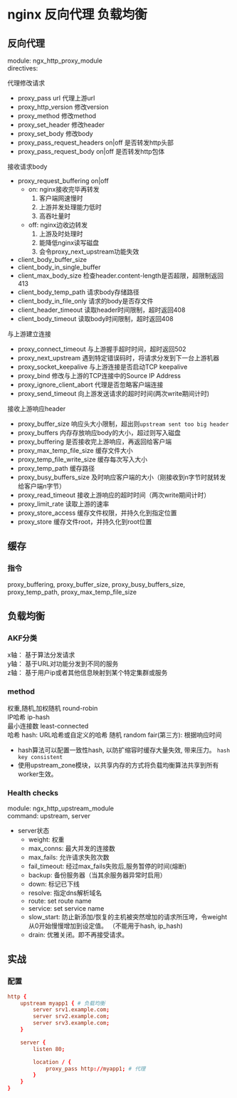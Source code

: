 # nginx 反向代理 负载均衡

## 反向代理

module: ngx_http_proxy_module  
directives:

代理修改请求

- proxy_pass url 代理上游url
- proxy_http_version 修改version
- proxy_method 修改method
- proxy_set_header 修改header
- proxy_set_body 修改body
- proxy_pass_request_headers on|off 是否转发http头部
- proxy_pass_request_body on|off 是否转发http包体

接收请求body

- proxy_request_buffering on|off
  - on: nginx接收完毕再转发
    1. 客户端网速慢时
    2. 上游并发处理能力低时
    3. 高吞吐量时
  - off: nginx边收边转发
    1. 上游及时处理时
    2. 能降低nginx读写磁盘
    3. 会令proxy_next_upstream功能失效
- client_body_buffer_size
- client_body_in_single_buffer
- client_max_body_size 检查header.content-length是否超限，超限制返回413
- client_body_temp_path 请求body存储路径
- client_body_in_file_only 请求的body是否存文件
- client_header_timeout 读取header时间限制，超时返回408
- client_body_timeout 读取body时间限制，超时返回408

与上游建立连接

- proxy_connect_timeout 与上游握手超时时间，超时返回502
- proxy_next_upstream 遇到特定错误码时，将请求分发到下一台上游机器
- proxy_socket_keepalive 与上游连接是否启动TCP keepalive
- proxy_bind 修改与上游的TCP连接中的Source IP Address
- proxy_ignore_client_abort 代理是否忽略客户端连接
- proxy_send_timeout 向上游发送请求的超时时间(两次write期间计时)

接收上游响应header

- proxy_buffer_size 响应头大小限制，超出则`upstream sent too big header`
- proxy_buffers 内存存放响应body的大小，超过则写入磁盘
- proxy_buffering 是否接收完上游响应，再返回给客户端
- proxy_max_temp_file_size 缓存文件大小
- proxy_temp_file_write_size 缓存每次写入大小
- proxy_temp_path 缓存路径
- proxy_busy_buffers_size 及时响应客户端的大小（刚接收到n字节时就转发给客户端n字节）
- proxy_read_timeout 接收上游响应的超时时间（两次write期间计时）
- proxy_limit_rate 读取上游的速率
- proxy_store_access 缓存文件权限，并持久化到指定位置
- proxy_store 缓存文件root，并持久化到root位置

## 缓存

### 指令

proxy_buffering, proxy_buffer_size, proxy_busy_buffers_size, proxy_temp_path, proxy_max_temp_file_size

## 负载均衡

### AKF分类

x轴： 基于算法分发请求  
y轴： 基于URL对功能分发到不同的服务  
z轴： 基于用户ip或者其他信息映射到某个特定集群或服务  

### method

权重,随机,加权随机 round-robin  
IP哈希 ip-hash  
最小连接数 least-connected  
哈希 hash: URL哈希或自定义的哈希
随机 random
fair(第三方): 根据响应时间  

- hash算法可以配置一致性hash, 以防扩缩容时缓存大量失效, 带来压力。 `hash key consistent`  
- 使用upstream_zone模块，以共享内存的方式将负载均衡算法共享到所有worker生效。

### Health checks

module: ngx_http_upstream_module  
command: upstream, server

- server状态
  - weight: 权重
  - max_conns: 最大并发的连接数
  - max_fails: 允许请求失败次数
  - fail_timeout: 经过max_fails失败后,服务暂停的时间(熔断)
  - backup: 备份服务器（当其余服务器异常时启用）  
  - down: 标记已下线  
  - resolve: 指定dns解析域名
  - route: set route name
  - service: set service name
  - slow_start: 防止新添加/恢复的主机被突然增加的请求所压垮，令weight从0开始慢慢增加到设定值。 （不能用于hash, ip_hash)
  - drain: 优雅关闭。即不再接受请求。

## 实战

### 配置

```conf
http {
    upstream myapp1 { # 负载均衡
        server srv1.example.com;
        server srv2.example.com;
        server srv3.example.com;
    }

    server {
        listen 80;

        location / {
            proxy_pass http://myapp1; # 代理
        }
    }
}
```
